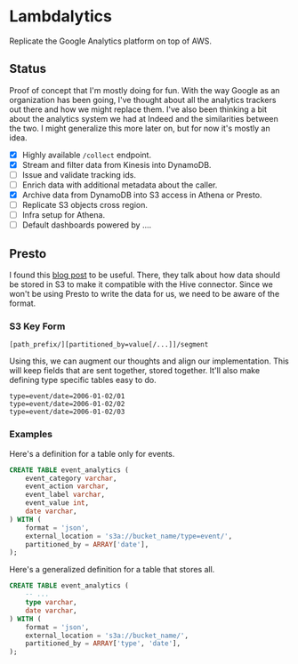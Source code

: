 # Lambdalytics

Replicate the Google Analytics platform on top of AWS.

## Status

Proof of concept that I'm mostly doing for fun.
With the way Google as an organization has been going, I've thought about all the analytics trackers out there and how we might replace them.
I've also been thinking a bit about the analytics system we had at Indeed and the similarities between the two.
I might generalize this more later on, but for now it's mostly an idea.

- [x] Highly available `/collect` endpoint.
- [x] Stream and filter data from Kinesis into DynamoDB.
- [ ] Issue and validate tracking ids.
- [ ] Enrich data with additional metadata about the caller.
- [x] Archive data from DynamoDB into S3 access in Athena or Presto.
- [ ] Replicate S3 objects cross region.
- [ ] Infra setup for Athena.
- [ ] Default dashboards powered by ....

## Presto

I found this [blog post][] to be useful.
There, they talk about how data should be stored in S3 to make it compatible with the Hive connector.
Since we won't be using Presto to write the data for us, we need to be aware of the format.

[blog post]: https://joshua-robinson.medium.com/a-presto-data-pipeline-with-s3-b04009aec3d9

### S3 Key Form

```
[path_prefix/][partitioned_by=value[/...]]/segment
```

Using this, we can augment our thoughts and align our implementation.
This will keep fields that are sent together, stored together.
It'll also make defining type specific tables easy to do.

```
type=event/date=2006-01-02/01
type=event/date=2006-01-02/02
type=event/date=2006-01-02/03
```

### Examples

Here's a definition for a table only for events. 

```sql
CREATE TABLE event_analytics (
    event_category varchar,
    event_action varchar,
    event_label varchar,
    event_value int,
    date varchar,
) WITH (
    format = 'json', 
    external_location = 's3a://bucket_name/type=event/',
    partitioned_by = ARRAY['date'],
);
```

Here's a generalized definition for a table that stores all.

```sql
CREATE TABLE event_analytics (
    -- ...
    type varchar,
    date varchar,
) WITH (
    format = 'json', 
    external_location = 's3a://bucket_name/',
    partitioned_by = ARRAY['type', 'date'],
);
```

